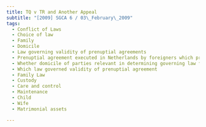 ```yaml
---
title: TQ v TR and Another Appeal 
subtitle: "[2009] SGCA 6 / 03\_February\_2009"
tags:
  - Conflict of Laws
  - Choice of law
  - Family
  - Domicile
  - Law governing validity of prenuptial agreements
  - Prenuptial agreement executed in Netherlands by foreigners which provided there was to be no community of property
  - Whether domicile of parties relevant in determining governing law for validity of prenuptial agreement
  - Which law governed validity of prenuptial agreement
  - Family Law
  - Custody
  - Care and control
  - Maintenance
  - Child
  - Wife
  - Matrimonial assets

---
```



